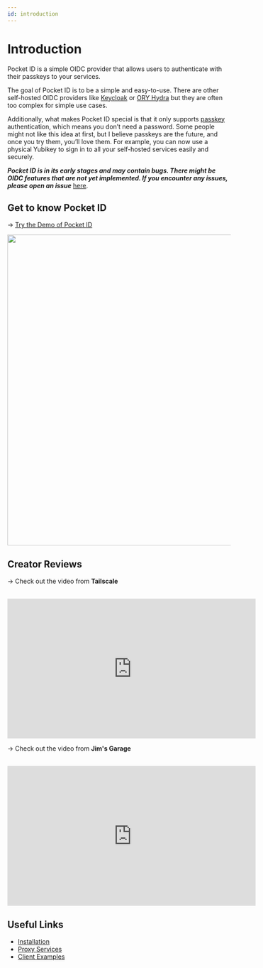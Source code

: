 ```yaml
---
id: introduction
---
```


# Introduction

Pocket ID is a simple OIDC provider that allows users to authenticate with their passkeys to your services.

The goal of Pocket ID is to be a simple and easy-to-use. There are other self-hosted OIDC providers like [Keycloak](https://www.keycloak.org/) or [ORY Hydra](https://www.ory.sh/hydra/) but they are often too complex for simple use cases.

Additionally, what makes Pocket ID special is that it only supports [passkey](https://www.passkeys.io/) authentication, which means you don’t need a password. Some people might not like this idea at first, but I believe passkeys are the future, and once you try them, you’ll love them. For example, you can now use a physical Yubikey to sign in to all your self-hosted services easily and securely.

**_Pocket ID is in its early stages and may contain bugs. There might be OIDC features that are not yet implemented. If you encounter any issues, please open an issue_** [here](https://github.com/pocket-id/pocket-id/issues/new?template=bug.yml).

## Get to know Pocket ID

→ [Try the Demo of Pocket ID](https://demo.pocket-id.org)

<img src="/img/landing/authorize-screenshot.png" width="700"/>

## Creator Reviews

→ Check out the video from **Tailscale** <br />

&nbsp;<iframe width="560" height="315" src="https://www.youtube.com/embed/sPUkAm7yDlU?si=nXasArwOzEhZdfF-" title="Tailscale Video" frameborder="0" allow="accelerometer; autoplay; clipboard-write; encrypted-media; gyroscope; picture-in-picture; web-share" referrerpolicy="strict-origin-when-cross-origin" allowfullscreen></iframe>

→ Check out the video from **Jim's Garage** <br />

&nbsp;<iframe width="560" height="315" src="https://www.youtube.com/embed/QC5IUmu7cgw" title="JimsGarage Video" frameborder="0" allow="accelerometer; autoplay; clipboard-write; encrypted-media; gyroscope; picture-in-picture; web-share" referrerpolicy="strict-origin-when-cross-origin" allowfullscreen></iframe>

## Useful Links

- [Installation](/docs/setup/installation)
- [Proxy Services](/docs/guides/proxy-services)
- [Client Examples](/docs/client-examples)
